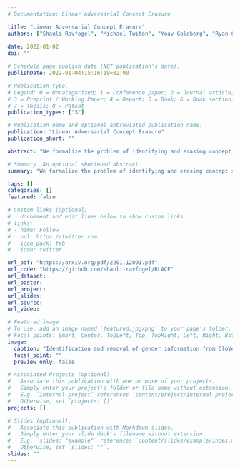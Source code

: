 ```yaml
---
# Documentation: Linear Adversarial Concept Erasure

title: "Linear Adversarial Concept Erasure"
authors: ["Shauli Ravfogel", "Michael Twiton", "Yoav Goldberg", "Ryan Cotterell"]
               
date: 2022-01-02
doi: ""

# Schedule page publish date (NOT publication's date).
publishDate: 2022-01-04T15:16:19+02:00

# Publication type.
# Legend: 0 = Uncategorized; 1 = Conference paper; 2 = Journal article;
# 3 = Preprint / Working Paper; 4 = Report; 5 = Book; 6 = Book section;
# 7 = Thesis; 8 = Patent
publication_types: ["3"]

# Publication name and optional abbreviated publication name.
publication: "Linear Adversarial Concept Erasure"
publication_short: ""

abstract: "We formalize the problem of identifying and erasing concept subspaces -- linear subspaces whose removal prevent linear models from recovering some concept, such as gender, from the representation. We show that existing techniques are not optimal for this task, and propose effective solutions."

# Summary. An optional shortened abstract.
summary: "We formalize the problem of identifying and erasing concept subspaces, encoding concepts such as gender. We show that existing techniques are not optimal for this task, and propose effective solutions."

tags: []
categories: []
featured: false

# Custom links (optional).
#   Uncomment and edit lines below to show custom links.
# links:
# - name: Follow
#   url: https://twitter.com
#   icon_pack: fab
#   icon: twitter

url_pdf: "https://arxiv.org/pdf/2201.12091.pdf"
url_code: "https://github.com/shauli-ravfogel/RLACE"
url_dataset:
url_poster:
url_project:
url_slides:
url_source:
url_video: 

# Featured image
# To use, add an image named `featured.jpg/png` to your page's folder.
# Focal points: Smart, Center, TopLeft, Top, TopRight, Left, Right, BottomLeft, Bottom, BottomRight.
image:
  caption: "Identification and removal of gender information from GloVe representations."
  focal_point: ""
  preview_only: false

# Associated Projects (optional).
#   Associate this publication with one or more of your projects.
#   Simply enter your project's folder or file name without extension.
#   E.g. `internal-project` references `content/project/internal-project/index.md`.
#   Otherwise, set `projects: []`.
projects: []

# Slides (optional).
#   Associate this publication with Markdown slides.
#   Simply enter your slide deck's filename without extension.
#   E.g. `slides: "example"` references `content/slides/example/index.md`.
#   Otherwise, set `slides: ""`.
slides: ""
---
```


